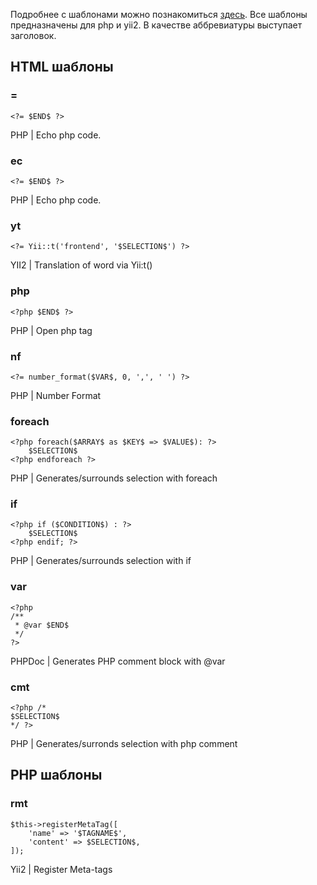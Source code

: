 Подробнее с шаблонами можно познакомиться [здесь](https://www.jetbrains.com/help/phpstorm/2016.1/live-templates.html).
Все шаблоны предназначены для php и yii2. В качестве аббревиатуры выступает заголовок.

## HTML шаблоны

### =
```
<?= $END$ ?>
```
PHP | Echo php code.

### ec
```
<?= $END$ ?>
```
PHP | Echo php code.

### yt
```
<?= Yii::t('frontend', '$SELECTION$') ?>
```
YII2 | Translation of word via Yii:t()

### php
```
<?php $END$ ?>
```
PHP | Open php tag

### nf
```
<?= number_format($VAR$, 0, ',', ' ') ?>
```
PHP | Number Format

### foreach
```
<?php foreach($ARRAY$ as $KEY$ => $VALUE$): ?>
    $SELECTION$
<?php endforeach ?>
```
PHP | Generates/surrounds selection with foreach

### if
```
<?php if ($CONDITION$) : ?>
    $SELECTION$
<?php endif; ?>
```
PHP | Generates/surrounds selection with if

### var
```
<?php
/**
 * @var $END$
 */
?>
```
PHPDoc | Generates PHP comment block with @var

### cmt
```
<?php /*
$SELECTION$
*/ ?>
```
PHP | Generates/surronds selection with php comment

## PHP шаблоны

### rmt
```
$this->registerMetaTag([
    'name' => '$TAGNAME$',
    'content' => $SELECTION$,
]);
```
Yii2 | Register Meta-tags

### 
